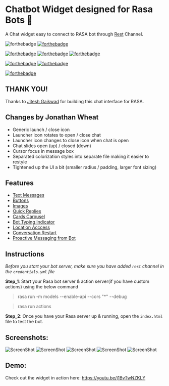 # Chatbot Widget designed for Rasa Bots 🤖

A Chat widget easy to connect to RASA bot through [Rest](https://rasa.com/docs/rasa/user-guide/connectors/your-own-website/#rest-channels) Channel.

![forthebadge](https://forthebadge.com/images/badges/built-with-love.svg)
[![forthebadge](https://forthebadge.com/images/badges/for-you.svg)](https://forthebadge.com)

[![forthebadge](https://forthebadge.com/images/badges/made-with-javascript.svg)](https://forthebadge.com)
[![forthebadge](https://forthebadge.com/images/badges/uses-html.svg)](https://forthebadge.com)
[![forthebadge](https://forthebadge.com/images/badges/uses-css.svg)](https://forthebadge.com)

[![forthebadge](https://forthebadge.com/images/badges/built-with-swag.svg)](https://forthebadge.com)
[![forthebadge](https://forthebadge.com/images/badges/check-it-out.svg)](https://forthebadge.com)

[![forthebadge](https://forthebadge.com/images/badges/makes-people-smile.svg)](https://forthebadge.com)

## THANK YOU!
Thanks to [Jitesh Gaikwad](https://github.com/JiteshGaikwad) for building this chat interface for RASA.

## Changes by Jonathan Wheat
- Generic launch / close icon
- Launcher icon rotates to open / close chat
- Launcher icon changes to close icon when chat is open
- Chat slides open (up) / closed (down)
- Cursor focus in message box
- Separated colorization styles into separate file making it easier to restyle
- Tightened up the UI a bit (smaller radius / padding, larger font sizing)


## Features

- [Text Messages](https://github.com/JiteshGaikwad/Chatbot-Widget/blob/dad02a53e5449f6b1daa3f70b2c7d0846d228dde/static/js/script.js#L156)
- [Buttons](https://github.com/JiteshGaikwad/Chatbot-Widget/blob/dad02a53e5449f6b1daa3f70b2c7d0846d228dde/static/js/script.js#L169)
- [Images](https://github.com/JiteshGaikwad/Chatbot-Widget/blob/dad02a53e5449f6b1daa3f70b2c7d0846d228dde/static/js/script.js#L162)
- [Quick Replies](https://github.com/JiteshGaikwad/Chatbot-Widget/blob/dad02a53e5449f6b1daa3f70b2c7d0846d228dde/static/js/script.js#L177)
- [Cards Carousel](https://github.com/JiteshGaikwad/Chatbot-Widget/blob/dad02a53e5449f6b1daa3f70b2c7d0846d228dde/static/js/script.js#L192)
- [Bot Typing Indicator](https://github.com/JiteshGaikwad/Chatbot-Widget/blob/dad02a53e5449f6b1daa3f70b2c7d0846d228dde/static/js/script.js#L410)
- [Location Acccess](https://github.com/JiteshGaikwad/Chatbot-Widget/blob/dad02a53e5449f6b1daa3f70b2c7d0846d228dde/static/js/script.js#L184)
- [Conversation Restart](https://github.com/JiteshGaikwad/Chatbot-Widget/blob/dad02a53e5449f6b1daa3f70b2c7d0846d228dde/static/js/script.js#L16)
- [Proactive Messaging from Bot](https://github.com/JiteshGaikwad/Chatbot-Widget/blob/dad02a53e5449f6b1daa3f70b2c7d0846d228dde/static/js/script.js#L22)

## Instructions
*Before you start your bot server, make sure you have added `rest` channel in the `credentials.yml` file*

**Step_1**: Start your Rasa bot server & action server(if you have custom actions) using the below command
> rasa run -m models --enable-api --cors "*" --debug

> rasa run actions 

**Step_2**: Once you have your Rasa server up & running, open the `index.html` file to test the bot.

## Screenshots:
![ScreenShot](https://github.com/JiteshGaikwad/Chatbot-Widget/blob/master/static/img/ui_1.PNG)
![ScreenShot](https://github.com/JiteshGaikwad/Chatbot-Widget/blob/master/static/img/ui_2.PNG)
![ScreenShot](https://github.com/JiteshGaikwad/Chatbot-Widget/blob/master/static/img/chats.png) ![ScreenShot](https://github.com/JiteshGaikwad/Chatbot-Widget/blob/master/static/img/cardsUi_2.png) ![ScreenShot](https://github.com/JiteshGaikwad/Chatbot-Widget/blob/master/static/img/cardsUi.png)


## Demo:

Check out the widget in action here: https://youtu.be/j1BvTwNZKLY

